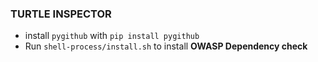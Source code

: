 ### TURTLE INSPECTOR

* install `pygithub` with `pip install pygithub`
* Run `shell-process/install.sh` to install **OWASP Dependency check**

